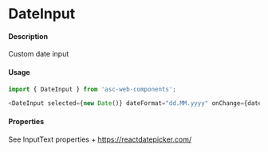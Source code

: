 # DateInput

#### Description

Custom date input

#### Usage

```js
import { DateInput } from 'asc-web-components';

<DateInput selected={new Date()} dateFormat="dd.MM.yyyy" onChange={date => {}}/>
```

#### Properties

See InputText properties + https://reactdatepicker.com/